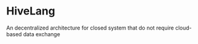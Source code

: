 # HiveLang
An decentralized architecture for closed system that do not require cloud-based data exchange
